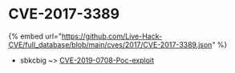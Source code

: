 # CVE-2017-3389
{% embed url="https://github.com/Live-Hack-CVE/full_database/blob/main/cves/2017/CVE-2017-3389.json" %}

* sbkcbig ~> [CVE-2019-0708-Poc-exploit](https://www.alice-snow.ru/2017/database/cve-2017-3389/cve-2019-0708-poc-exploit-sbkcbig)